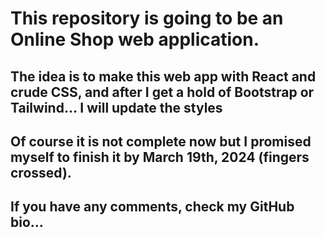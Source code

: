 # This repository is going to be an Online Shop web application.
## The idea is to make this web app with React and crude CSS, and after I get a hold of Bootstrap or Tailwind... I will update the styles
## Of course it is not complete now but I promised myself to finish it by March 19th, 2024 (fingers crossed).
## If you have any comments, check my GitHub bio...
